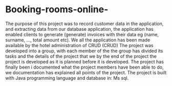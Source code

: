 # Booking-rooms-online-
The purpose of this project was to record customer data in the application, and extracting data from our database application, the application has enabled clients to generate (generate) invoices with their data eg (name, surname, ..., total amount etc). We all the application has been made available by the hotel administration of CRUD (CRUD) The project was developed into a group, with each member of the the group has divided its tasks and the details of the project that we by the end of the project the project is developed as it is planned before it is developed. The project has finally been i documented what the project members have been able to do, we documentation has explained all points of the project. The project is built with Java programming language and database in: Ms sql.
